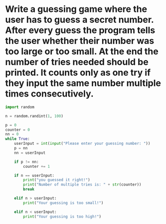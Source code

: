 # Write a guessing game where the user has to guess a secret number. After every guess the program tells the user whether their number was too large or too small. At the end the number of tries needed should be printed. It counts only as one try if they input the same number multiple times consecutively.

```python
import random

n = random.randint(1, 100)

p = 0
counter = 0
nn = 0
while True:
    userInput = int(input("Please enter your guessing number: "))
    p = nn
    nn = userInput

    if p != nn:
        counter += 1

    if n == userInput:
        print("you guessed it right!")
        print("Number of multiple tries is: " + str(counter))
        break

    elif n > userInput:
        print("Your guessing is too small!")

    elif n < userInput:
        print("Your guessing is too high!")

```
